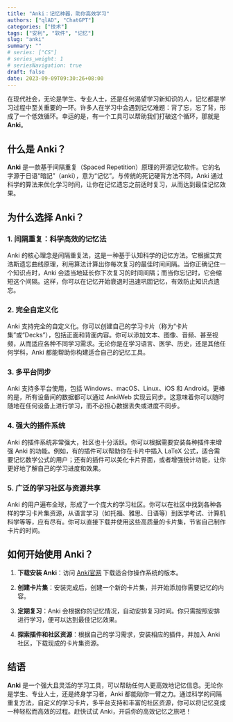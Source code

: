 ```yaml
---
title: "Anki：记忆神器，助你高效学习"
authors: ["qlAD", "ChatGPT"]
categories: ["技术"]
tags: ["安利", "软件", "记忆"]
slug: "anki"
summary: ""
# series: ["CS"]
# series_weight: 1
# seriesNavigation: true
draft: false
date: 2023-09-09T09:30:26+08:00
---
```


在现代社会，无论是学生、专业人士，还是任何渴望学习新知识的人，记忆都是学习过程中至关重要的一环。许多人在学习中会遇到记忆难题：背了忘，忘了背，形成了一个低效循环。幸运的是，有一个工具可以帮助我们打破这个循环，那就是 **Anki**。

## 什么是 Anki？

**Anki** 是一款基于间隔重复（Spaced Repetition）原理的开源记忆软件。它的名字源于日语“暗記”（anki），意为“记忆”。与传统的死记硬背方法不同，Anki 通过科学的算法来优化学习时间，让你在记忆遗忘之前适时复习，从而达到最佳记忆效果。

## 为什么选择 Anki？

### 1. 间隔重复：科学高效的记忆法

Anki 的核心理念是间隔重复法，这是一种基于认知科学的记忆方法。它根据艾宾浩斯遗忘曲线原理，利用算法计算出你每次复习的最佳时间间隔。当你正确记住一个知识点时，Anki 会适当地延长你下次复习的时间间隔；而当你忘记时，它会缩短这个间隔。这样，你可以在记忆开始衰退时迅速巩固记忆，有效防止知识点遗忘。

### 2. 完全自定义化

Anki 支持完全的自定义化。你可以创建自己的学习卡片（称为“卡片集”或“Decks”），包括正面和背面内容。你可以添加文本、图像、音频、甚至视频，从而适应各种不同学习需求。无论你是在学习语言、医学、历史，还是其他任何学科，Anki 都能帮助你构建适合自己的记忆工具。

### 3. 多平台同步

Anki 支持多平台使用，包括 Windows、macOS、Linux、iOS 和 Android。更棒的是，所有设备间的数据都可以通过 AnkiWeb 实现云同步。这意味着你可以随时随地在任何设备上进行学习，而不必担心数据丢失或进度不同步。

### 4. 强大的插件系统

Anki 的插件系统非常强大，社区也十分活跃。你可以根据需要安装各种插件来增强 Anki 的功能。例如，有的插件可以帮助你在卡片中插入 LaTeX 公式，适合需要记忆数学公式的用户；还有的插件可以美化卡片界面，或者增强统计功能，让你更好地了解自己的学习进度和效果。

### 5. 广泛的学习社区与资源共享

Anki 的用户遍布全球，形成了一个庞大的学习社区。你可以在社区中找到各种各样的学习卡片集资源，从语言学习（如托福、雅思、日语等）到医学考试、计算机科学等等，应有尽有。你可以直接下载并使用这些高质量的卡片集，节省自己制作卡片的时间。

## 如何开始使用 Anki？

1. **下载安装 Anki**：访问 [Anki官网](https://apps.ankiweb.net/) 下载适合你操作系统的版本。
   
2. **创建卡片集**：安装完成后，创建一个新的卡片集，并开始添加你需要记忆的内容。

3. **定期复习**：Anki 会根据你的记忆情况，自动安排复习时间。你只需按照安排进行学习，便可以达到最佳记忆效果。

4. **探索插件和社区资源**：根据自己的学习需求，安装相应的插件，并加入 Anki 社区，下载现成的卡片集资源。

## 结语

**Anki** 是一个强大且灵活的学习工具，可以帮助任何人更高效地记忆信息。无论你是学生、专业人士，还是终身学习者，Anki 都能助你一臂之力。通过科学的间隔重复方法，自定义的学习卡片，多平台支持和丰富的社区资源，你可以将记忆变成一种轻松而高效的过程。赶快试试 Anki，开启你的高效记忆之旅吧！
